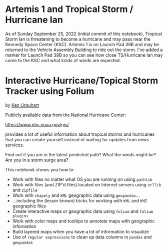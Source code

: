 # Artemis 1 and Tropical Storm / Hurricane Ian

As of Sunday September 25, 2022 (initial commit of this notebook), Tropical Storm Ian is threatening to become a hurricane and may pass near the Kennedy Space Center (KSC). Artemis 1 is on Launch Pad 39B and may be returned to the Vehicle Assembly Building to ride out the storm.
I've added a marker for Launch Pad 39B so you can see how close TS/Hurricane Ian may come to the KSC and what kinds of winds are expected.

# Interactive Hurricane/Topical Storm Tracker using Folium

by [Ken Urquhart](https://linkedin.com/in/kenu)

Publicly available data from the National Hurricane Center:

https://www.nhc.noaa.gov/gis/

provides a lot of useful information about tropical storms and hurricanes that you can create yourself instead of waiting for updates from news services.

Find out if you are in the latest predicted path? What the winds might be? Are you in a storm surge area?

This notebook shows you how to:

* Work with files no matter what OS you are running on using `pathlib`
* Work with files (and ZIP'd files) located on Internet servers using `urllib` and `zipfile`
* Work with `shapely` and `KML` geographic data using `geopandas`...
* ...including the (lesser known) tricks for working with `KML` and `KMZ` geographic files
* Create interactive maps or geographic data using `folium` and `folium plugins`
* Work with color maps and tooltips to annotate maps with geographic information
* Build layered maps when you have a lot of information to visualize
* Use of `regular expressions` to clean up data columns in `pandas` and `geopandas`
